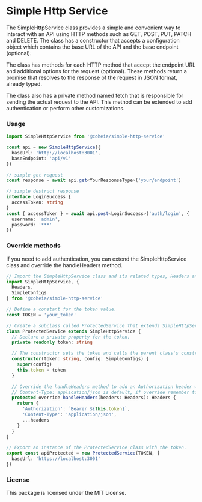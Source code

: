 # **Simple Http Service**

The SimpleHttpService class provides a simple and convenient way to interact with an API using HTTP methods such as GET, POST, PUT, PATCH and DELETE. The class has a constructor that accepts a configuration object which contains the base URL of the API and the base endpoint (optional).

The class has methods for each HTTP method that accept the endpoint URL and additional options for the request (optional). These methods return a promise that resolves to the response of the request in JSON format, already typed.

The class also has a private method named fetch that is responsible for sending the actual request to the API. This method can be extended to add authentication or perform other customizations.

### **Usage**

```typescript
import SimpleHttpService from '@coheia/simple-http-service'

const api = new SimpleHttpService({
  baseUrl: 'http://localhost:3001',
  baseEndpoint: 'api/v1'
})

// simple get request
const response = await api.get<YourResponseType>('your/endpoint')

// simple destruct response
interface LoginSuccess {
  accessToken: string
}
const { accessToken } = await api.post<LoginSuccess>('auth/login', {
  username: 'admin',
  password: '***'
})
```

### **Override methods**

If you need to add authentication, you can extend the SimpleHttpService class and override the handleHeaders method.

```typescript
// Import the SimpleHttpService class and its related types, Headers and Endpoint.
import SimpleHttpService, {
  Headers,
  SimpleConfigs
} from '@coheia/simple-http-service'

// Define a constant for the token value.
const TOKEN = 'your_token'

// Create a subclass called ProtectedService that extends SimpleHttpService.
class ProtectedService extends SimpleHttpService {
  // Declare a private property for the token.
  private readonly token: string

  // The constructor sets the token and calls the parent class's constructor with the base URL.
  constructor(token: string, config: SimpleConfigs) {
    super(config)
    this.token = token
  }

  // Override the handleHeaders method to add an Authorization header with the token.
  // Content-Type: application/json is default, if override remember to set
  protected override handleHeaders(headers: Headers): Headers {
    return {
      'Authorization': `Bearer ${this.token}`,
      'Content-Type': 'application/json',
      ...headers
    }
  }
}

// Export an instance of the ProtectedService class with the token.
export const apiProtected = new ProtectedService(TOKEN, {
  baseUrl: 'https://localhost:3001'
})
```

### **License**

This package is licensed under the MIT License.
